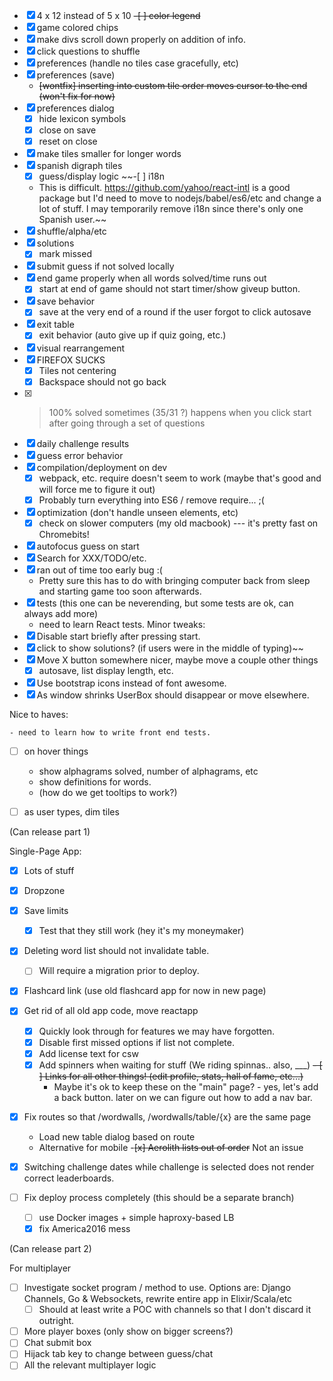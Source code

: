 -[x] 4 x 12 instead of 5 x 10
~~-[ ] color legend~~
-[x] game colored chips
-[x] make divs scroll down properly on addition of info.
-[x] click questions to shuffle
-[x] preferences (handle no tiles case gracefully, etc)
-[x] preferences (save)
    - ~~[wontfix] inserting into custom tile order moves cursor to the end
        (won't fix for now)~~
-[x] preferences dialog
    - [x] hide lexicon symbols
    - [x] close on save
    - [x] reset on close
-[x] make tiles smaller for longer words
-[x] spanish digraph tiles
    - [x] guess/display logic
~~-[ ] i18n
    - This is difficult. https://github.com/yahoo/react-intl is a good package but I'd need to move to nodejs/babel/es6/etc and change a lot of stuff. I may temporarily remove i18n since there's only one Spanish user.~~
-[x] shuffle/alpha/etc
-[x] solutions
    -[x] mark missed
-[x] submit guess if not solved locally
-[x] end game properly when all words solved/time runs out
    - [x] start at end of game should not start timer/show giveup button.
-[x] save behavior
    - [x] save at the very end of a round if the user forgot to click autosave
-[x] exit table
    -[x] exit behavior (auto give up if quiz going, etc.)
-[x] visual rearrangement
-[x] FIREFOX SUCKS
    - [x] Tiles not centering
    - [x] Backspace should not go back
-[x] > 100% solved sometimes (35/31 ?)
    happens when you click start after going through a set of questions
-[x] daily challenge results
-[x] guess error behavior
-[x] compilation/deployment on dev
    - [x] webpack, etc. require doesn't seem to work (maybe that's good and will force me to figure it out)
    - [x] Probably turn everything into ES6 / remove require... ;(
-[x] optimization (don't handle unseen elements, etc)
    - [x] check on slower computers (my old macbook) --- it's pretty fast on Chromebits!
-[x] autofocus guess on start
-[x] Search for XXX/TODO/etc.
-[x] ran out of time too early bug :(
    -  Pretty sure this has to do with bringing computer back from sleep and
    starting game too soon afterwards.
-[x] tests (this one can be neverending, but some tests are ok, can always add more)
    - need to learn React tests.
Minor tweaks:
-[x] Disable start briefly after pressing start.
-[x] click to show solutions? (if users were in the middle of typing)~~
-[x] Move X button somewhere nicer, maybe move a couple other things
    - [x] autosave, list display length, etc.
-[x] Use bootstrap icons instead of font awesome.
-[x] As window shrinks UserBox should disappear or move elsewhere.

Nice to haves:

    - need to learn how to write front end tests.
-[ ] on hover things
    - show alphagrams solved, number of alphagrams, etc
    - show definitions for words.
    - (how do we get tooltips to work?)
-[ ] as user types, dim tiles


(Can release part 1)

Single-Page App:
-[x] Lots of stuff
-[x] Dropzone
-[x] Save limits
    - [x] Test that they still work (hey it's my moneymaker)
-[x] Deleting word list should not invalidate table.
    - [ ] Will require a migration prior to deploy.
-[x] Flashcard link (use old flashcard app for now in new page)
-[x] Get rid of all old app code, move reactapp
    - [x] Quickly look through for features we may have forgotten.
    - [x] Disable first missed options if list not complete.
    - [x] Add license text for csw
    - [x] Add spinners when waiting for stuff (We riding spinnas.. also, ___)
    ~~- [ ] Links for all other things! (edit profile, stats, hall of fame, etc...)~~
        - Maybe it's ok to keep these on the "main" page? - yes, let's add a back button. later on we can figure out how to add a nav bar.
-[x] Fix routes so that /wordwalls, /wordwalls/table/{x} are the same page
    - Load new table dialog based on route
    - Alternative for mobile
-~~[x] Aerolith lists out of order~~ Not an issue
-[x] Switching challenge dates while challenge is selected does not render 
correct leaderboards.

-[ ] Fix deploy process completely (this should be a separate branch)
    -[ ] use Docker images + simple haproxy-based LB
    -[x] fix America2016 mess

(Can release part 2)

For multiplayer
- [ ] Investigate socket program / method to use. Options are: Django Channels, Go & Websockets, rewrite entire app in Elixir/Scala/etc
    - [ ] Should at least write a POC with channels so that I don't discard it outright.
- [ ] More player boxes (only show on bigger screens?)
- [ ] Chat submit box
- [ ] Hijack tab key to change between guess/chat
- [ ] All the relevant multiplayer logic

